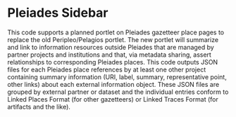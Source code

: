 # Pleiades Sidebar

This code supports a planned portlet on Pleiades gazetteer place pages to replace the old Peripleo/Pelagios portlet. The new portlet will summarize and link to information resources outside Pleiades that are managed by partner projects and institutions and that, via metadata sharing, assert relationships to corresponding Pleiades places. This code outputs JSON files for each Pleiades place references by at least one other project containing summary information (URI, label, summary, representative point, other links) about each external information object. These JSON files are grouped by external partner or dataset and the individual entries conform to Linked Places Format (for other gazetteers) or Linked Traces Format (for artifacts and the like).
